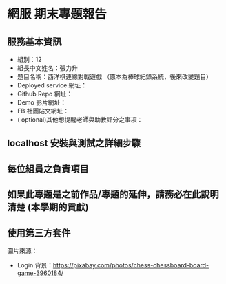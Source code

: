 # 網服 期末專題報告

## 服務基本資訊
+ 組別：12 
+ 組長中文姓名：張力升
+ 題目名稱：西洋棋連線對戰遊戲 （原本為棒球紀錄系統，後來改變題目）
+ Deployed service 網址：
+ Github Repo 網址：
+ Demo 影片網址：
+ FB 社團貼文網址：
+ ( optional)其他想提醒老師與助教評分之事項：

## localhost 安裝與測試之詳細步驟

## 每位組員之負責項目

## 如果此專題是之前作品/專題的延伸，請務必在此說明清楚 (本學期的貢獻)

## 使用第三方套件

圖片來源：
- Login 背景：https://pixabay.com/photos/chess-chessboard-board-game-3960184/